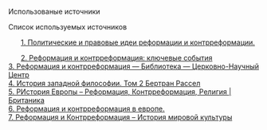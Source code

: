 <html>
<html lang="en">
<head>
    <meta charset="UTF-8">
<body>

  <p>Использованые источники</p>
  
  Список используемых источников 
  	
<div style="text-indent:25px;">
<a href="https://cyberleninka.ru/article/n/politicheskie-i-pravovye-idei-reformatsii-i-kontrreformatsii?ysclid=mgoelz4fo6573081868 ">1. Политические и правовые идеи реформации и контрреформации. </a>
<br>

<a href="https://www.sutori.com/en/story/rieformatsiia-i-kontrrieformatsiia-kliuchievyie-sobytiia-i-dieiatieli--JbJYZMs4MfGwBBnicVixPjnf">2. Реформация и контрреформация: ключевые события</a><br> 
<a href="https://www.sutori.com/en/story/rieformatsiia-i-kontrrieformatsiia-kliuchievyie-sobytiia-i-dieiatieli--JbJYZMs4MfGwBBnicVixPjnf">3. Реформация и контрреформация — Библиотека — Церковно-Научный Центр  </a><br>
<a href="https://www.livelib.ru/book/159590/readpart-istoriya-zapadnoj-filosofii-tom-2-bertran-rassel/~5?ysclid=mgofhs2gp5471970232 ">4. История западной философии. Том 2 Бертран Рассел</a><br> 
<a href="https://www.britannica.com/topic/history-of-Europe/Reformation-and-Counter-Reformation ">5. РИстория Европы – Реформация, Контрреформация, Религия | Британика  </a><br> 
<a href="https://studfile.net/preview/2438559/page:36/ ">6. Реформация и контрреформация в европе.</a><br>
<a href="https://studref.com/451341/kulturologiya/reformatsiya_kontrreformatsiya?ysclid=mgofzlthbk604923798">7. Реформация и Контрреформация – История мировой культуры</a><br>
</div>
  <p></p>

</body>
</head>
</html>
